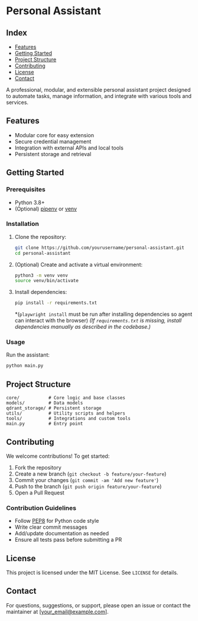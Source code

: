 # Personal Assistant

## Index
- [Features](#features)
- [Getting Started](#getting-started)
- [Project Structure](#project-structure)
- [Contributing](#contributing)
- [License](#license)
- [Contact](#contact)

A professional, modular, and extensible personal assistant project designed to automate tasks, manage information, and integrate with various tools and services.

## Features
- Modular core for easy extension
- Secure credential management
- Integration with external APIs and local tools
- Persistent storage and retrieval

## Getting Started

### Prerequisites
- Python 3.8+
- (Optional) [pipenv](https://pipenv.pypa.io/en/latest/) or [venv](https://docs.python.org/3/library/venv.html)

### Installation
1. Clone the repository:
   ```bash
   git clone https://github.com/yourusername/personal-assistant.git
   cd personal-assistant
   ```
2. (Optional) Create and activate a virtual environment:
   ```bash
   python3 -m venv venv
   source venv/bin/activate
   ```
3. Install dependencies:
   ```bash
   pip install -r requirements.txt
   ```
   *(```playwright install``` must be run after installing dependencies so agent can interact with the browser)
   *(If `requirements.txt` is missing, install dependencies manually as described in the codebase.)*

### Usage
Run the assistant:
```bash
python main.py
```

## Project Structure
```
core/           # Core logic and base classes
models/         # Data models
qdrant_storage/ # Persistent storage
utils/          # Utility scripts and helpers
tools/          # Integrations and custom tools
main.py         # Entry point
```

## Contributing
We welcome contributions! To get started:
1. Fork the repository
2. Create a new branch (`git checkout -b feature/your-feature`)
3. Commit your changes (`git commit -am 'Add new feature'`)
4. Push to the branch (`git push origin feature/your-feature`)
5. Open a Pull Request

### Contribution Guidelines
- Follow [PEP8](https://pep8.org/) for Python code style
- Write clear commit messages
- Add/update documentation as needed
- Ensure all tests pass before submitting a PR

## License
This project is licensed under the MIT License. See `LICENSE` for details.

## Contact
For questions, suggestions, or support, please open an issue or contact the maintainer at [your_email@example.com].
